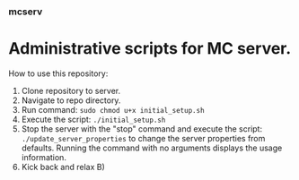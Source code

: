 ### mcserv

# Administrative scripts for MC server.
How to use this repository:
1. Clone repository to server.
2. Navigate to repo directory.
3. Run command: ```sudo chmod u+x initial_setup.sh```
4. Execute the script: ```./initial_setup.sh```
5. Stop the server with the "stop" command and execute the script: ```./update_server_properties``` to change the server properties from defaults. Running the command with no arguments displays the usage information.
6. Kick back and relax B)
